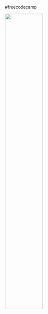 #freecodecamp
<p>
    <a title="FreeCodeCamp.org" href="https://www.freecodecamp.org/shae1223">
    <img src="https://d33wubrfki0l68.cloudfront.net/52edd2dfddbec5db22a65dba39951af8fa9bdff6/006f7/img/fcc_primary_large.svg" width="50%" height="50%"/>
    </a>
</p>
